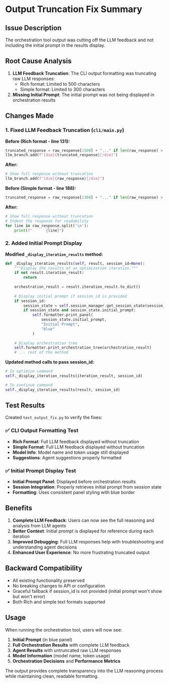 # Output Truncation Fix Summary

## Issue Description
The orchestration tool output was cutting off the LLM feedback and not including the initial prompt in the results display.

## Root Cause Analysis
1. **LLM Feedback Truncation**: The CLI output formatting was truncating raw LLM responses:
   - Rich format: Limited to 500 characters
   - Simple format: Limited to 300 characters
2. **Missing Initial Prompt**: The initial prompt was not being displayed in orchestration results

## Changes Made

### 1. Fixed LLM Feedback Truncation (`cli/main.py`)

**Before (Rich format - line 131):**
```python
truncated_response = raw_response[:500] + "..." if len(raw_response) > 500 else raw_response
llm_branch.add(f"[dim]{truncated_response}[/dim]")
```

**After:**
```python
# Show full response without truncation
llm_branch.add(f"[dim]{raw_response}[/dim]")
```

**Before (Simple format - line 188):**
```python
truncated_response = raw_response[:300] + "..." if len(raw_response) > 300 else raw_response
```

**After:**
```python
# Show full response without truncation
# Indent the response for readability
for line in raw_response.split('\n'):
    print(f"      {line}")
```

### 2. Added Initial Prompt Display

**Modified `_display_iteration_results` method:**
```python
def _display_iteration_results(self, result, session_id=None):
    """Display the results of an optimization iteration."""
    if not result.iteration_result:
        return
    
    orchestration_result = result.iteration_result.to_dict()
    
    # Display initial prompt if session_id is provided
    if session_id:
        session_state = self.session_manager.get_session_state(session_id)
        if session_state and session_state.initial_prompt:
            self.formatter.print_panel(
                session_state.initial_prompt,
                "Initial Prompt",
                "blue"
            )
    
    # Display orchestration tree
    self.formatter.print_orchestration_tree(orchestration_result)
    # ... rest of the method
```

**Updated method calls to pass session_id:**
```python
# In optimize command
self._display_iteration_results(iteration_result, session_id)

# In continue command  
self._display_iteration_results(result, session_id)
```

## Test Results

Created `test_output_fix.py` to verify the fixes:

### ✅ CLI Output Formatting Test
- **Rich Format**: Full LLM feedback displayed without truncation
- **Simple Format**: Full LLM feedback displayed without truncation
- **Model Info**: Model name and token usage still displayed
- **Suggestions**: Agent suggestions properly formatted

### ✅ Initial Prompt Display Test
- **Initial Prompt Panel**: Displayed before orchestration results
- **Session Integration**: Properly retrieves initial prompt from session state
- **Formatting**: Uses consistent panel styling with blue border

## Benefits

1. **Complete LLM Feedback**: Users can now see the full reasoning and analysis from LLM agents
2. **Better Context**: Initial prompt is displayed for reference during each iteration
3. **Improved Debugging**: Full LLM responses help with troubleshooting and understanding agent decisions
4. **Enhanced User Experience**: No more frustrating truncated output

## Backward Compatibility

- All existing functionality preserved
- No breaking changes to API or configuration
- Graceful fallback if session_id is not provided (initial prompt won't show but won't error)
- Both Rich and simple text formats supported

## Usage

When running the orchestration tool, users will now see:

1. **Initial Prompt** (in blue panel)
2. **Full Orchestration Results** with complete LLM feedback
3. **Agent Results** with untruncated raw LLM responses
4. **Model Information** (model name, token usage)
5. **Orchestration Decisions** and **Performance Metrics**

The output provides complete transparency into the LLM reasoning process while maintaining clean, readable formatting.